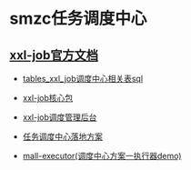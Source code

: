 smzc任务调度中心
==

[xxl-job官方文档](http://www.xuxueli.com/xxl-job/)
---

* [tables_xxl_job调度中心相关表sql](/doc/db/tables_xxl_job.sql)

* [xxl-job核心包](/xxl-job-core)

* [xxl-job调度管理后台](/xxl-job-admin)

* [任务调度中心落地方案](/doc/任务调度中心落地方案.png)

* [mall-executor(调度中心方案一执行器demo)](/mall-executor)










